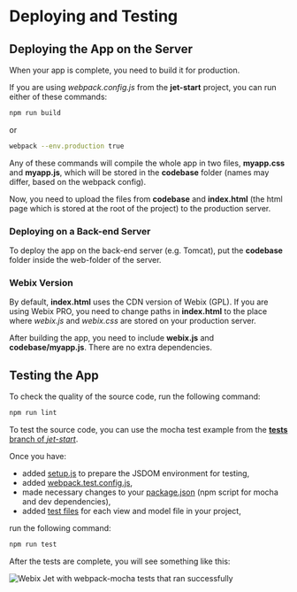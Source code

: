 # Deploying and Testing

## Deploying the App on the Server

When your app is complete, you need to build it for production.

If you are using _webpack.config.js_ from the **jet-start** project, you can run either of these commands:

```bash
npm run build
```

or

```bash
webpack --env.production true
```

Any of these commands will compile the whole app in two files, **myapp.css** and **myapp.js**, which will be stored in the **codebase** folder \(names may differ, based on the webpack config\).

Now, you need to upload the files from **codebase** and **index.html** \(the html page which is stored at the root of the project\) to the production server.

### Deploying on a Back-end Server

To deploy the app on the back-end server \(e.g. Tomcat\), put the **codebase** folder inside the web-folder of the server.

### Webix Version

By default, **index.html** uses the CDN version of Webix \(GPL\). If you are using Webix PRO, you need to change paths in **index.html** to the place where _webix.js_ and _webix.css_ are stored on your production server.

After building the app, you need to include **webix.js** and **codebase/myapp.js**. There are no extra dependencies.

## Testing the App

To check the quality of the source code, run the following command:

```bash
npm run lint
```

To test the source code, you can use the mocha test example from the [**tests** branch of _jet-start_](https://github.com/webix-hub/jet-start/tree/tests).

Once you have:

* added [setup.js](https://github.com/webix-hub/jet-start/commit/da672f703808dd62be7267d76ff9dc9bc6580805#diff-81e799b66ac20327dd8a1b8bb1f5f802) to prepare the JSDOM environment for testing,
* added [webpack.test.config.js](https://github.com/webix-hub/jet-start/commit/da672f703808dd62be7267d76ff9dc9bc6580805#diff-7e9207f7db6729521af653acff794836),
* made necessary changes to your [package.json](https://github.com/webix-hub/jet-start/commit/da672f703808dd62be7267d76ff9dc9bc6580805#diff-b9cfc7f2cdf78a7f4b91a753d10865a2) \(npm script for mocha and dev dependencies\),
* added [test files](https://github.com/webix-hub/jet-start/tree/tests/tests) for each view and model file in your project,

run the following command:

```bash
npm run test
```

After the tests are complete, you will see something like this:

![Webix Jet with webpack-mocha tests that ran successfully](../.gitbook/assets/mocha.png)

